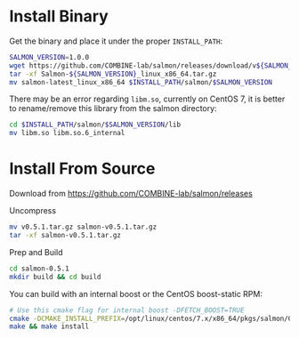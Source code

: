 # Install Binary

Get the binary and place it under the proper `INSTALL_PATH`:

```bash
SALMON_VERSION=1.0.0
wget https://github.com/COMBINE-lab/salmon/releases/download/v${SALMON_VERSION}/Salmon-${SALMON_VERSION}_linux_x86_64.tar.gz
tar -xf Salmon-${SALMON_VERSION}_linux_x86_64.tar.gz
mv salmon-latest_linux_x86_64 $INSTALL_PATH/salmon/$SALMON_VERSION
```

There may be an error regarding `libm.so`, currently on CentOS 7, it is better to rename/remove this library from the salmon directory:

```bash
cd $INSTALL_PATH/salmon/$SALMON_VERSION/lib
mv libm.so libm.so.6_internal
```

# Install From Source
Download from https://github.com/COMBINE-lab/salmon/releases

Uncompress

```bash
mv v0.5.1.tar.gz salmon-v0.5.1.tar.gz
tar -xf salmon-v0.5.1.tar.gz
```

Prep and Build

```bash
cd salmon-0.5.1
mkdir build && cd build
```

You can build with an internal boost or the CentOS boost-static RPM:

```bash
# Use this cmake flag for internal boost -DFETCH_BOOST=TRUE
cmake -DCMAKE_INSTALL_PREFIX=/opt/linux/centos/7.x/x86_64/pkgs/salmon/0.5.1 ..
make && make install
```
